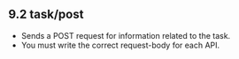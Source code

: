 ## 9.2 task/post

- Sends a POST request for information related to the task.
- You must write the correct request-body for each API.